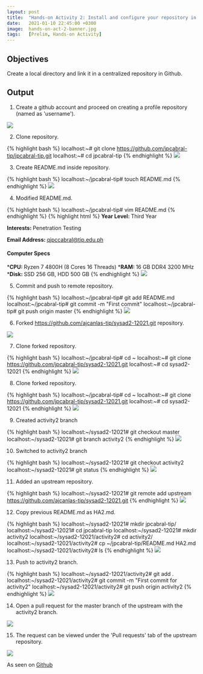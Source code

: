 ```yaml
---
layout: post
title:  "Hands-on Activity 2: Install and configure your repository in remote Git in GitHub"
date:   2021-01-10 22:45:00 +0300
image:  hands-on-act-2-banner.jpg
tags:   [Prelim, Hands-on Activity]
---
```

## Objectives

Create a local directory and link it in a centralized repository in Github.

## Output

1) Create a github account and proceed on creating a profile repository (named as 'username').

![]({{site.baseurl}}/img/hands-on-2-1.png)

2) Clone repository.

{% highlight bash %}
localhost:~# git clone https://github.com/jpcabral-tip/jpcabral-tip.git
localhost:~# cd jpcabral-tip
{% endhighlight %}
![]({{site.baseurl}}/img/hands-on-2-2.png)

3) Create README.md inside repository.

{% highlight bash %}
localhost:~/jpcabral-tip# touch README.md
{% endhighlight %}
![]({{site.baseurl}}/img/hands-on-2-3.png)

4) Modified README.md.

{% highlight bash %}
localhost:~/jpcabral-tip# vim README.md
{% endhighlight %}
{% highlight html %}
<b>Year Level: </b>Third Year

<b>Interests: </b>Penetration Testing

<b>Email Address: </b>qjpccabral@tip.edu.ph

#### Computer Specs
*<b>CPU: </b>Ryzen 7 4800H (8 Cores 16 Threads)
*<b>RAM: </b>16 GB DDR4 3200 MHz
*<b>Disk: </b>SSD 256 GB, HDD 500 GB
{% endhighlight %}
![]({{site.baseurl}}/img/hands-on-2-4.png)

5) Commit and push to remote repository.

{% highlight bash %}
localhost:~/jpcabral-tip# git add README.md
localhost:~/jpcabral-tip# git commit -m "First commit"
localhost:~/jpcabral-tip# git push origin master
{% endhighlight %}
![]({{site.baseurl}}/img/hands-on-2-5.png)

6) Forked https://github.com/ajcanlas-tip/sysad2-12021.git repository.

![]({{site.baseurl}}/img/hands-on-2-6.png)

7) Clone forked repository.

{% highlight bash %}
localhost:~/jpcabral-tip# cd ~
localhost:~# git clone https://github.com/jpcabral-tip/sysad2-12021.git
localhost:~# cd sysad2-12021
{% endhighlight %}
![]({{site.baseurl}}/img/hands-on-2-3.png)

8) Clone forked repository.

{% highlight bash %}
localhost:~/jpcabral-tip# cd ~
localhost:~# git clone https://github.com/jpcabral-tip/sysad2-12021.git
localhost:~# cd sysad2-12021
{% endhighlight %}
![]({{site.baseurl}}/img/hands-on-2-7.png)

9) Created activity2 branch

{% highlight bash %}
localhost:~/sysad2-12021# git checkout master
localhost:~/sysad2-12021# git branch activity2
{% endhighlight %}
![]({{site.baseurl}}/img/hands-on-2-8.png)

10) Switched to activity2 branch

{% highlight bash %}
localhost:~/sysad2-12021# git checkout activity2
localhost:~/sysad2-12021# git status
{% endhighlight %}
![]({{site.baseurl}}/img/hands-on-2-9.png)

11) Added an upstream repository.

{% highlight bash %}
localhost:~/sysad2-12021# git remote add upstream https://github.com/ajcanlas-tip/sysad2-12021.git
{% endhighlight %}
![]({{site.baseurl}}/img/hands-on-2-10.png)

12) Copy previous README.md as HA2.md.

{% highlight bash %}
localhost:~/sysad2-12021# mkdir jpcabral-tip/
localhost:~/sysad2-12021# cd jpcabral-tip
localhost:~/sysad2-12021# mkdir activity2
localhost:~/sysad2-12021/activity2# cd activity2/
localhost:~/sysad2-12021/activity2# cp ~/jpcabral-tip/README.md HA2.md
localhost:~/sysad2-12021/activity2# ls
{% endhighlight %}
![]({{site.baseurl}}/img/hands-on-2-11.png)

13) Push to activity2 branch.

{% highlight bash %}
localhost:~/sysad2-12021/activity2# git add .
localhost:~/sysad2-12021/activity2# git commit -m "First commit for activity2"
localhost:~/sysad2-12021/activity2# git push origin activity2
{% endhighlight %}
![]({{site.baseurl}}/img/hands-on-2-12.png)

14) Open a pull request for the master branch of the upstream with the activity2 branch.

![]({{site.baseurl}}/img/hands-on-2-13.png)

15) The request can be viewed under the 'Pull requests' tab of the upstream repository.

![]({{site.baseurl}}/img/hands-on-2-14.png)


As seen on [Github][hands-on-act2-branch]

[hands-on-act2-branch]: https://github.com/jpcabral-tip/sysad2-12021/tree/activity2